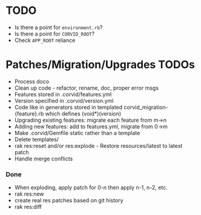 TODO
====
* Is there a point for `environment.rb`?
* Is there a point for `CORVID_ROOT`?
* Check `APP_ROOT` reliance

Patches/Migration/Upgrades TODOs
================================
* Process doco
* Clean up code - refactor, rename, doc, proper error msgs
* Features stored in .corvid/features.yml
* Version specified in .corvid/version.yml
* Code like in generators stored in templated corvid_migration-{feature}.rb which defines (void*)(version)
* Upgrading existing features: migrate each feature from m->n
* Adding new features: add to features.yml, migrate from 0->m
* Make .corvid/Gemfile static rather than a template
* Delete templates/
* rak res:reset and/or res:explode - Restore resources/latest to latest patch
* Handle merge conflicts

### Done
* When exploding, apply patch for 0-n then apply n-1, n-2, etc.
* rak res:new
* create real res patches based on git history
* rak res:diff
